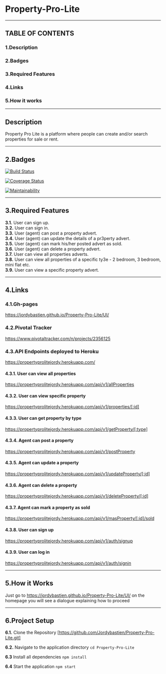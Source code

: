 # Property-Pro-Lite


-----------------------------------------------------


## TABLE OF CONTENTS
### 1.Description
### 2.Badges
### 3.Required Features
### 4.Links
### 5.How it works


-----------------------------------------------------


## Description
Property Pro Lite is a platform where people can create and/or search properties for sale or rent.


-----------------------------------------------------


## 2.Badges
[![Build Status](https://travis-ci.com/Jordybastien/Property-Pro-Lite.svg?branch=develop)](https://travis-ci.com/Jordybastien/Property-Pro-Lite)

[![Coverage Status](https://coveralls.io/repos/github/Jordybastien/Property-Pro-Lite/badge.svg?branch=Testing)](https://coveralls.io/github/Jordybastien/Property-Pro-Lite?branch=Testing)

[![Maintainability](https://api.codeclimate.com/v1/badges/5a331f0fe6f364594f9d/maintainability)](https://codeclimate.com/github/Jordybastien/Property-Pro-Lite/maintainability)


-----------------------------------------------------


## 3.Required Features

**3.1.** User can sign up.<br>
**3.2.** User can sign in.<br>
**3.3.** User (agent) can post a property advert.<br>
**3.4.** User (agent) can update the details of a pr3perty advert.<br>
**3.5.** User (agent) can mark his/her posted advert as sold.<br>
**3.6.** User (agent) can delete a property advert.<br>
**3.7.** User can view all properties adverts.<br>
**3.8.** User can view all properties of a specific ty3e - 2 bedroom, 3 bedroom, mini flat etc.<br>
**3.9.** User can view a specific property advert.<br>


-----------------------------------------------------


## 4.Links
### 4.1.Gh-pages
https://jordybastien.github.io/Property-Pro-Lite/UI/


### 4.2.Pivotal Tracker
https://www.pivotaltracker.com/n/projects/2356125

### 4.3.API Endpoints deployed to Heroku
https://propertyprolitejordy.herokuapp.com/

#### 4.3.1. User can view all properties
https://propertyprolitejordy.herokuapp.com/api/v1/allProperties


#### 4.3.2. User can view specific property
https://propertyprolitejordy.herokuapp.com/api/v1/properties/[:id]


#### 4.3.3. User can get property by type
https://propertyprolitejordy.herokuapp.com/api/v1/getProperty/[:type]


#### 4.3.4. Agent can post a property
https://propertyprolitejordy.herokuapp.com/api/v1/postProperty


#### 4.3.5. Agent can update a property
https://propertyprolitejordy.herokuapp.com/api/v1/updateProperty/[:id]


#### 4.3.6. Agent can delete a property
https://propertyprolitejordy.herokuapp.com/api/v1/deleteProperty/[:id]


#### 4.3.7. Agent can mark a property as sold
https://propertyprolitejordy.herokuapp.com/api/v1/masProperty/[:id]/sold



#### 4.3.8. User can sign up
https://propertyprolitejordy.herokuapp.com/api/v1/auth/signup


#### 4.3.9. User can log in
https://propertyprolitejordy.herokuapp.com/api/v1/auth/signin


-----------------------------------------------------


## 5.How it Works
Just go to https://jordybastien.github.io/Property-Pro-Lite/UI/ on the homepage you will see a dialogue explaining how to proceed


-----------------------------------------------------


## 6.Project Setup

 **6.1.** Clone the Repository [https://github.com/Jordybastien/Property-Pro-Lite.git]

 **6.2.** Navigate to the application directory `cd Property-Pro-Lite`

 **6.3** Install all dependencies `npm install`

 **6.4** Start the application `npm start`



